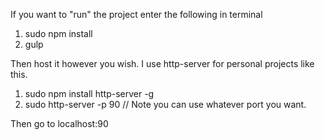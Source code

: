 If you want to "run" the project enter the following in terminal

1. sudo npm install
2. gulp

Then host it however you wish. I use http-server for personal projects like this.

1. sudo npm install http-server -g
2. sudo http-server -p 90   // Note you can use whatever port you want.

Then go to localhost:90